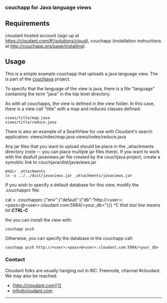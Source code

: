 ### couchapp for Java language views

## Requirements

cloudant hosted account (sign up at <https://cloudant.com/#!/solutions/cloud>), couchapp (installation instructions at <http://couchapp.org/page/installing>).

## Usage

This is a simple example couchapp that uploads a java language view.  The is part of the [couchjava][1] project.

To specify that the language of the view is java, there is a file "language"
containing the term "java" in the top level directory.

As with all couchapps, the view is defined in the view folder.  In this case, there is a view call "title" with a map and reduces classes defined:

    views/title/map.java
    views/title/reduce.java

There is also an example of a SearhView for use with Cloudant's search application:
    views/index/map.java
    views/index/reduce.java

Any jar files that you want to upload should be place in the _attachments directory (note -- you can place multiple jar files there).  If you want to work with the deafult javaviews.jar file created by the couchjava project, create  a symoblic link to couchjava/dist/javaviews.jar

<pre><code>mkdir _attachments
ln -s ../../dist/javaviews.jar _attachments/javaviews.jar
</code></pre>

If you wish to specify a default database for this view, modify the .couchapprc file:

cat > .couchapprc
{"env":{"default":{"db":"http://&lt;user&gt;:&lt;pass&gt;@&lt;user&gt;.cloudant.com:5984/&lt;your_db&gt;"}}}
^C</code></pre>
*that last line means hit **CTRL-C***

the you can install the view with:

<pre><code>couchapp push</code></pre>

Otherwise, you can specify the database in the couchapp call:

<pre><code>couchapp push http://&lt;user&gt;:&lt;pass&gt;@&lt;user&gt;.cloudant.com:5984/&lt;your_db&gt;</code></pre>

### Contact

Cloudant folks are usually hanging out in IRC.  Freenode, channel #cloudant.  We may also be reached:

 * [http://cloudant.com][1]
 * [info@cloudant.com][3]

----

[1]: https://github.com/cloudant/couchjava 
[2]: http://www.cloudant.com
[3]: mailto:info@cloudant.com
